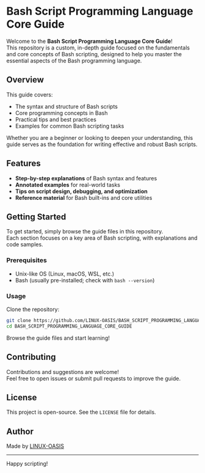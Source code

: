 # Bash Script Programming Language Core Guide

Welcome to the **Bash Script Programming Language Core Guide**!  
This repository is a custom, in-depth guide focused on the fundamentals and core concepts of Bash scripting, designed to help you master the essential aspects of the Bash programming language.

## Overview

This guide covers:

- The syntax and structure of Bash scripts
- Core programming concepts in Bash
- Practical tips and best practices
- Examples for common Bash scripting tasks

Whether you are a beginner or looking to deepen your understanding, this guide serves as the foundation for writing effective and robust Bash scripts.

## Features

- **Step-by-step explanations** of Bash syntax and features
- **Annotated examples** for real-world tasks
- **Tips on script design, debugging, and optimization**
- **Reference material** for Bash built-ins and core utilities

## Getting Started

To get started, simply browse the guide files in this repository.  
Each section focuses on a key area of Bash scripting, with explanations and code samples.

### Prerequisites

- Unix-like OS (Linux, macOS, WSL, etc.)
- Bash (usually pre-installed; check with `bash --version`)

### Usage

Clone the repository:

```bash
git clone https://github.com/LINUX-OASIS/BASH_SCRIPT_PROGRAMMING_LANGUAGE_CORE_GUIDE.git
cd BASH_SCRIPT_PROGRAMMING_LANGUAGE_CORE_GUIDE
```

Browse the guide files and start learning!

## Contributing

Contributions and suggestions are welcome!  
Feel free to open issues or submit pull requests to improve the guide.

## License

This project is open-source. See the `LICENSE` file for details.

## Author

Made by [LINUX-OASIS](https://github.com/LINUX-OASIS)

---

Happy scripting!
